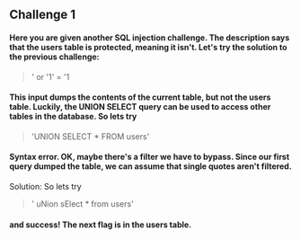 ## Challenge 1
#### Here you are given another SQL injection challenge. The description says that the users table is protected, meaning it isn't. Let's try the solution to the previous challenge:
> ' or '1' = '1
#### This input dumps the contents of the current table, but not the users table. Luckily, the UNION SELECT query can be used to access other tables in the database. So lets try
> 'UNION SELECT * FROM users'
#### Syntax error. OK, maybe there's a filter we have to bypass. Since our first query dumped the table, we can assume that single quotes aren't filtered.
Solution: So lets try
> ' uNion sElect * from users'
#### and success! The next flag is in the users table.
